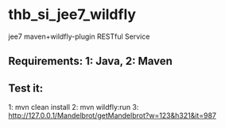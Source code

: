 # thb_si_jee7_wildfly
jee7 maven+wildfly-plugin RESTful Service

## Requirements: 1: Java, 2: Maven

## Test it: 
1: mvn clean install
2: mvn wildfly:run
3: http://127.0.0.1/Mandelbrot/getMandelbrot?w=123&h321&it=987
